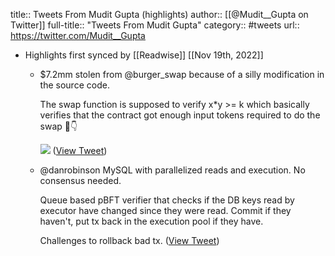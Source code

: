 title:: Tweets From Mudit Gupta (highlights)
author:: [[@Mudit__Gupta on Twitter]]
full-title:: "Tweets From Mudit Gupta"
category:: #tweets
url:: https://twitter.com/Mudit__Gupta

- Highlights first synced by [[Readwise]] [[Nov 19th, 2022]]
	- $7.2mm stolen from @burger_swap because of a silly modification in the source code. 
	  
	  The swap function is supposed to verify x*y >= k which basically verifies that the contract got enough input tokens required to do the swap 🧵👇 
	  
	  ![](https://pbs.twimg.com/media/E2c9pruVcAIMnqx.jpg) ([View Tweet](https://twitter.com/Mudit__Gupta/status/1398156036574306304))
	- @danrobinson MySQL with parallelized reads and execution. No consensus needed.
	  
	  Queue based pBFT verifier that checks if the DB keys read by executor have changed since they were read. Commit if they haven't, put tx back in the execution pool if they have.
	  
	  Challenges to rollback bad tx. ([View Tweet](https://twitter.com/Mudit__Gupta/status/1458367633653338127))